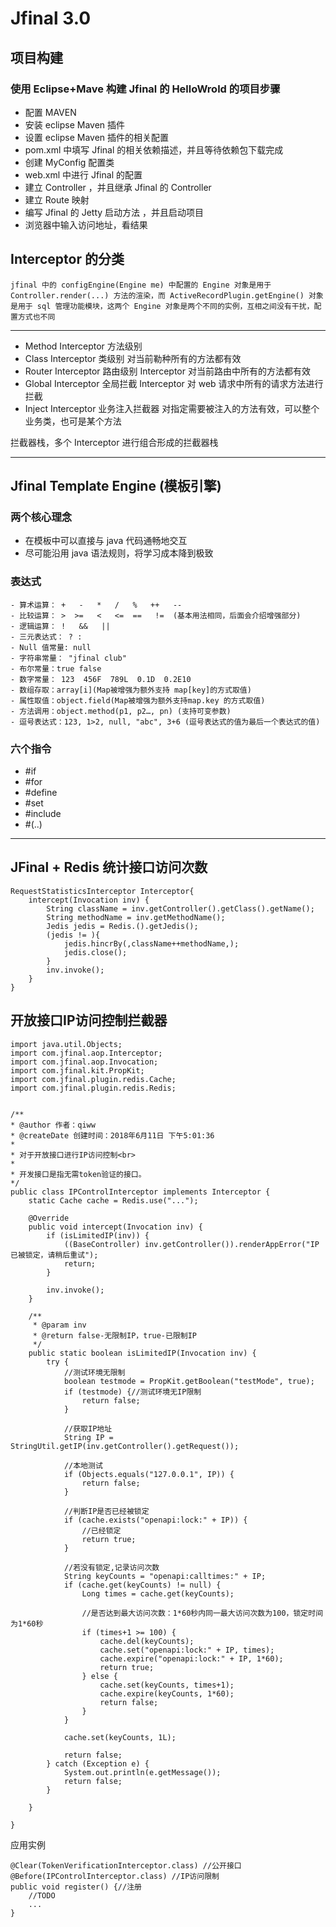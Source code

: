 # Jfinal 3.0

## 项目构建

### 使用 Eclipse+Mave 构建 Jfinal 的 HelloWrold 的项目步骤

- 配置 MAVEN
- 安装 eclipse Maven 插件
- 设置 eclipse Maven 插件的相关配置
- pom.xml 中填写 Jfinal 的相关依赖描述，并且等待依赖包下载完成
- 创建 MyConfig 配置类
- web.xml 中进行 Jfinal 的配置
- 建立 Controller ，并且继承 Jfinal 的 Controller
- 建立 Route 映射
- 编写 Jfinal 的 Jetty 启动方法 ，并且启动项目
- 浏览器中输入访问地址，看结果

## Interceptor 的分类

```
jfinal 中的 configEngine(Engine me) 中配置的 Engine 对象是用于 Controller.render(...) 方法的渲染，而 ActiveRecordPlugin.getEngine() 对象是用于 sql 管理功能模块，这两个 Engine 对象是两个不同的实例，互相之间没有干扰，配置方式也不同
```

---

- Method Interceptor 方法级别
- Class Interceptor 类级别 对当前勒种所有的方法都有效
- Router Interceptor 路由级别 Interceptor 对当前路由中所有的方法都有效
- Global Interceptor 全局拦截 Interceptor 对 web 请求中所有的请求方法进行拦截
- Inject Interceptor 业务注入拦截器 对指定需要被注入的方法有效，可以整个业务类，也可是某个方法

拦截器栈，多个 Interceptor 进行组合形成的拦截器栈

---

## Jfinal Template Engine (模板引擎)



### 两个核心理念

- 在模板中可以直接与 java 代码通畅地交互
- 尽可能沿用 java 语法规则，将学习成本降到极致

### 表达式

```
- 算术运算： +   -   *   /   %   ++   --
- 比较运算： >  >=   <   <=  ==   !=  (基本用法相同，后面会介绍增强部分)
- 逻辑运算： !   &&   ||
- 三元表达式： ? :
- Null 值常量: null
- 字符串常量： "jfinal club"
- 布尔常量：true false
- 数字常量： 123  456F  789L  0.1D  0.2E10
- 数组存取：array[i](Map被增强为额外支持 map[key]的方式取值)
- 属性取值：object.field(Map被增强为额外支持map.key 的方式取值)
- 方法调用：object.method(p1, p2…, pn) (支持可变参数)
- 逗号表达式：123, 1>2, null, "abc", 3+6 (逗号表达式的值为最后一个表达式的值)
```

### 六个指令

- #if
- #for
- #define
- #set
- #include
- #(..)

---

## JFinal + Redis 统计接口访问次数

```
RequestStatisticsInterceptor Interceptor{
    intercept(Invocation inv) {
        String className = inv.getController().getClass().getName();
        String methodName = inv.getMethodName();
        Jedis jedis = Redis.().getJedis();
        (jedis != ){
            jedis.hincrBy(,className++methodName,);
            jedis.close();
        }
        inv.invoke();
    }
}
```

## 开放接口IP访问控制拦截器

```
import java.util.Objects;
import com.jfinal.aop.Interceptor;
import com.jfinal.aop.Invocation;
import com.jfinal.kit.PropKit;
import com.jfinal.plugin.redis.Cache;
import com.jfinal.plugin.redis.Redis;
 
 
/**
* @author 作者：qiww
* @createDate 创建时间：2018年6月11日 下午5:01:36
* 
* 对于开放接口进行IP访问控制<br>
* 
* 开发接口是指无需token验证的接口。
*/
public class IPControlInterceptor implements Interceptor {
	static Cache cache = Redis.use("...");
 
	@Override
	public void intercept(Invocation inv) {
		if (isLimitedIP(inv)) {
			((BaseController) inv.getController()).renderAppError("IP已被锁定，请稍后重试");
			return;
		}
		
		inv.invoke();
	}
	
	/**
	 * @param inv
	 * @return false-无限制IP，true-已限制IP
	 */
	public static boolean isLimitedIP(Invocation inv) {
		try {
			//测试环境无限制
			boolean testmode = PropKit.getBoolean("testMode", true);
			if (testmode) {//测试环境无IP限制
				return false;
			}
			
			//获取IP地址
			String IP = StringUtil.getIP(inv.getController().getRequest());
			
			//本地测试
			if (Objects.equals("127.0.0.1", IP)) {
				return false;
			}
			
			//判断IP是否已经被锁定
			if (cache.exists("openapi:lock:" + IP)) {
				//已经锁定
				return true;
			} 
			
			//若没有锁定,记录访问次数
			String keyCounts = "openapi:calltimes:" + IP;
			if (cache.get(keyCounts) != null) {
				Long times = cache.get(keyCounts);
				
				//是否达到最大访问次数：1*60秒内同一最大访问次数为100，锁定时间为1*60秒
				if (times+1 >= 100) {
					cache.del(keyCounts);
					cache.set("openapi:lock:" + IP, times);
					cache.expire("openapi:lock:" + IP, 1*60);
					return true;
				} else {
					cache.set(keyCounts, times+1);
					cache.expire(keyCounts, 1*60);
					return false;
				}
			}
			
			cache.set(keyCounts, 1L);
			
			return false;
		} catch (Exception e) {
			System.out.println(e.getMessage());
			return false;
		}
		
	}
 
}
```

应用实例

```
@Clear(TokenVerificationInterceptor.class) //公开接口
@Before(IPControlInterceptor.class) //IP访问限制
public void register() {//注册
	//TODO
	...
}
```
















